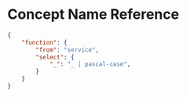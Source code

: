 # Concept Name Reference

```json
{
    "function": {
        "from": "service",
        "select": {
            "_": "_ | pascal-case",
        }
    }
}
```
